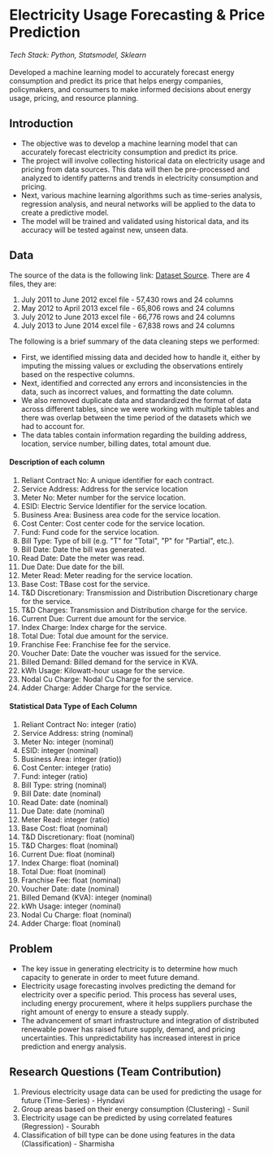 # Electricity Usage Forecasting & Price Prediction
_Tech Stack: Python, Statsmodel, Sklearn_
<br/><br/>
Developed a machine learning model to accurately forecast energy consumption and predict its price that helps energy companies, policymakers, and consumers to make informed decisions about energy usage, pricing, and resource planning. 

## Introduction
* The objective was to develop a machine learning model that can accurately forecast electricity consumption and predict its price.
* The project will involve collecting historical data on electricity usage and pricing from data sources. This data will then be pre-processed and analyzed to identify patterns and trends in electricity consumption and pricing.
* Next, various machine learning algorithms such as time-series analysis, regression analysis, and neural networks will be applied to the data to create a predictive model.
* The model will be trained and validated using historical data, and its accuracy will be tested against new, unseen data.

## Data
The source of the data is the following link: [Dataset Source](https://data.world/houston/houston-electricity-bills).
There are 4 files, they are:
1. July 2011 to June 2012 excel file - 57,430 rows and 24 columns
2. May 2012 to April 2013 excel file - 65,806 rows and 24 columns
3. July 2012 to June 2013 excel file - 66,776 rows and 24 columns
4. July 2013 to June 2014 excel file - 67,838 rows and 24 columns
 
The following is a brief summary of the data cleaning steps we performed:
* First, we identified missing data and decided how to handle it, either by imputing the missing values or excluding the observations entirely based on the respective columns.
* Next, identified and corrected any errors and inconsistencies in the data, such as incorrect values, and formatting the date column.
* We also removed duplicate data and standardized the format of data across different tables, since we were working with multiple tables and there was overlap between the time period of the datasets which we had to account for.
* The data tables contain information regarding the building address, location, service number, billing dates, total amount due.

#### Description of each column
1. Reliant Contract No: A unique identifier for each contract.
2. Service Address: Address for the service location
3. Meter No: Meter number for the service location.
4. ESID: Electric Service Identifier for the service location.
5. Business Area: Business area code for the service location.
6. Cost Center: Cost center code for the service location.
7. Fund: Fund code for the service location.
8. Bill Type: Type of bill (e.g. "T" for "Total", "P" for "Partial", etc.).
9. Bill Date: Date the bill was generated.
10. Read Date: Date the meter was read.
11. Due Date: Due date for the bill.
12. Meter Read: Meter reading for the service location.
13. Base Cost: TBase cost for the service.
14. T&D Discretionary: Transmission and Distribution Discretionary charge for the service.
15. T&D Charges: Transmission and Distribution charge for the service.
16. Current Due: Current due amount for the service.
17. Index Charge: Index charge for the service.
18. Total Due: Total due amount for the service.
19. Franchise Fee: Franchise fee for the service.
20. Voucher Date: Date the voucher was issued for the service.
21. Billed Demand: Billed demand for the service in KVA.
22. kWh Usage: Kilowatt-hour usage for the service.
23. Nodal Cu Charge: Nodal Cu Charge for the service.
24. Adder Charge: Adder Charge for the service.

#### Statistical Data Type of Each Column
1. Reliant Contract No: integer (ratio)
2. Service Address: string (nominal)
3. Meter No: integer (nominal)
4. ESID: integer (nominal)
5. Business Area: integer (ratio))
6. Cost Center: integer (ratio)
7. Fund: integer (ratio)
8. Bill Type: string (nominal)
9. Bill Date: date (nominal)
10. Read Date: date (nominal)
11. Due Date: date (nominal)
12. Meter Read: integer (ratio)
13. Base Cost: float (nominal)
14. T&D Discretionary: float (nominal)
15. T&D Charges: float (nominal)
16. Current Due: float (nominal)
17. Index Charge: float (nominal)
18. Total Due: float (nominal)
19. Franchise Fee: float (nominal)
20. Voucher Date: date (nominal)
21. Billed Demand (KVA): integer (nominal)
22. kWh Usage: integer (nominal)
23. Nodal Cu Charge: float (nominal)
24. Adder Charge: float (nominal)

## Problem
* The key issue in generating electricity is to determine how much capacity to generate in order to meet future demand.
* Electricity usage forecasting involves predicting the demand for electricity over a specific period. This process has several uses, including energy procurement, where it helps suppliers purchase the right amount of energy to ensure a steady supply.
* The advancement of smart infrastructure and integration of distributed renewable power has raised future supply, demand, and pricing uncertainties. This unpredictability has increased interest in price prediction and energy analysis.

## Research Questions (Team Contribution)
1. Previous electricity usage data can be used for predicting the usage for future (Time-Series) - Hyndavi
2. Group areas based on their energy consumption (Clustering) - Sunil
3. Electricity usage can be predicted by using correlated features (Regression) - Sourabh
4. Classification of bill type can be done using features in the data (Classification) - Sharmisha
